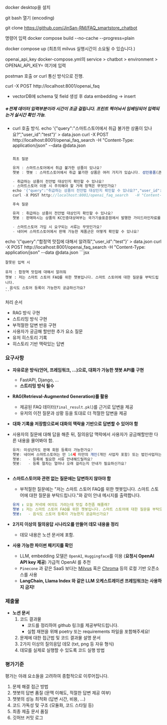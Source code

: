 docker desktop을 설치

git bash 열기 (encoding)

git clone https://github.com/JinSan-RM/FAQ_smartstore_chatbot

명령어 입력
docker compose build --no-cache --progress=plain

docker compose up
(최초의 milvus 실행시간이 소요될 수 있습니다.)

openai_api_key docker-compose.yml의 service > chatbot > environment > OPENAI_API_KEY= 여기에 입력

postman 호출 or curl 통신 방식으로 진행. 

curl -X POST http://localhost:8001/openai_faq
- vectorDB에 schema 및 field 생성 후 data embedding -> insert
##### ※전체 데이터 입력부분이라 시간이 조금 걸립니다. 프린트 찍어놔서 임베딩되어 입력되는거 실시간 확인 가능.

- curl 호출 방식.
echo '{"query":"스마트스토어에서 취급 불가한 상품이 있나요?","user_id":"test"}' > data.json
curl -X POST http://localhost:8001/openai_faq_search   -H "Content-Type: application/json"   --data @data.json
    ```jsx

    최초 질문

    유저 : 스마트스토어에서 취급 불가한 상품이 있나요?
    챗봇 : 챗봇 : 스마트스토어에서 취급 불가한 상품은 여러 가지가 있습니다. 성인용품(콘돔, 성기구류, 러브젤 등), 성인용 DVD/블루레이/중고도서/음반/공연티켓, 대여 보증금을 받는 상품, 개인정보 수집이 포함된 상품, 의약품, 주류 및 담배, 마약류, 헌혈증서, 음란물, 시력보정용 안경 및 콘택트렌즈(미용렌즈 포함), 야생 동식물, 군복 및 군용장구, 총포·도검·화약류 등 관련 법령에 의해 인터넷 거래가 불가한 상품들이 포함됩니다. 휴대폰 개통을 필요로 하는 상품, 후원금/기부금 형태의 상품, 자동차 매매와 같은 특정 카테고리의 상품도 취급이 불가합니다. 스마트스토어에서의 판매가 제한되는 경우에는 네이버쇼핑의 가이드라인에 따라야 합니다.

    - 취급하는 상품이 전안법 대상인지 확인할 수 있나요?
    - 스마트스토어 이용 시 주의해야 할 거래 정책은 무엇인가요?
    echo '{"query":"취급하는 상품이 전안법 대상인지 확인할 수 있나요?","user_id":"test"}' > data.json
    curl -X POST http://localhost:8001/openai_faq_search   -H "Content-Type: application/json"   --data @data.json

    후속 질문

    유저 : 취급하는 상품이 전안법 대상인지 확인할 수 있나요?
    챗봇 : 판매하시는 상품의 KC인증대상여부는 국가기술표준원에서 발행한 가이드라인자료를 통해 판매자님께서 직접 확인해주시기 바라며, 가이드라인에 제시되어 있지 않은 추가적인 질의의 경우 국가기술표준원으로 문의해 주시기 바랍니다. 가이드라인 자료는 스마트스토어 판매자센터 공지 또는 국가기술표준원 사이트에서 확인하실 수 있습니다.

    - 스마트스토어 가입 시 요구되는 서류는 무엇인가요?
    - 네이버 스마트스토어에서 판매 가능한 제품군은 어떻게 확인할 수 있나요?
    ```

echo '{"query":"합정역 맛집에 대해서 알려줘","user_id":"test"}' > data.json
curl -X POST http://localhost:8001/openai_faq_search   -H "Content-Type: application/json"   --data @data.json
    ```jsx

    잘못된 입력 시 
    
    유저 : 합정역 맛집에 대해서 알려줘                 
    챗봇 : 저는 스마트 스토어 FAQ를 위한 챗봇입니다. 스마트 스토어에 대한 질문을 부탁드립니다.  
    - 음식도 스토어 등록이 가능한지 궁금하신가요?   
    ```


처리 순서
- RAG 방식 구현
- 스트리밍 방식 구현
- 부적절한 답변 반응 구현
- 사용자가 궁금해 할만한 추가 요소 질문
- 유저 히스토리 기록
- 히스토리 기반 맥락있는 답변

### 요구사항

- **자유로운 방식(언어, 프레임워크, …)으로, 대화가 가능한 챗봇 API를 구현**
    - FastAPI, Django, …
    - **스트리밍 방식 필수**
- **RAG(Retrieval-Augmented Generation)를 활용**
    - 제공된 FAQ 데이터(`final_result.pkl`)를 근거로 답변을 제공
    - 유저의 이전 질문과 상황 등을 토대로 더 적절한 답변을 제공
- **대화 기록을 저장함으로써 대화의 맥락을 기반으로 답변할 수 있어야 함**
- 사용자의 질문에 대해 답을 해준 뒤, 질의응답 맥락에서 사용자가 궁금해할만한 다른 내용을 물어봐야 함.
    
    ```jsx
    유저: 미성년자도 판매 회원 등록이 가능한가요?
    챗봇: 네이버 스마트스토어는 만 14세 미만의 개인(개인 사업자 포함) 또는 법인사업자는 입점이 불가함을 양해 부탁 드립니다.
    챗봇:   - 등록에 필요한 서류 안내해드릴까요?
    챗봇:   - 등록 절차는 얼마나 오래 걸리는지 안내가 필요하신가요?
    	
    ```
    
- **스마트스토어와 관련 없는 질문에는 답변하지 않아야 함**
    - 부적절한 질문에는 "저는 스마트 스토어 FAQ를 위한 챗봇입니다. 스마트 스토어에 대한 질문을 부탁드립니다."와 같이 안내 메시지를 출력합니다.
    
    ```yaml
    유저 : 오늘 저녁에 여의도 가려는데 맛집 추천좀 해줄래?
    챗봇 : 저는 스마트 스토어 FAQ를 위한 챗봇입니다. 스마트 스토어에 대한 질문을 부탁드립니다.
    챗봇:   - 음식도 스토어 등록이 가능한지 궁금하신가요?
    ```
    
- **2가지 이상의 질의응답 시나리오를 만들어 데모 내용을 정리**
    - 데모 내용은 노션 문서에 포함.
- **사용 가능한 파이썬 패키지를 확인**
    - LLM, embedding 모델은 `OpenAI`, `Huggingface`를 이용 (**요청시 OpenAI API key 제공**)
    가급적 OpenAI 를 추천
    - `Pinecone` 과 같은 SaaS 보다는 [Milvus](https://github.com/milvus-io/milvus) 혹은 [Chroma](https://github.com/chroma-core/chroma) 등의 로컬 기반 오픈소스를 사용
    - **LangChain, Llama Index 와 같은 LLM 오케스트레이션 프레임워크는 사용하지 금지!**

### 제출물

- **노션 문서**
    1. 코드 결과물
        - 코드를 정리하여 github 링크를 제공부탁드립니다.
        - 실험 재현을 위해 poetry 또는 requirements 파일을 포함해주세요!
    2. 문제에 대한 접근법 및 코드 결과물 설명 문서
    3. 2가지 이상의 질의응답 데모 (txt, png 등 자유 형식)
    4. 데모를 실제로 실행할 수 있도록 코드 실행 방법

### 평가기준

평가는 아래 요소들을 고려하여 종합적으로 이루어집니다.

1. 문제 해결 접근 방법
2. 챗봇의 답변 품질 (문맥 이해도, 적절한 답변 제공 여부)
3. 챗봇의 성능 최적화 (답변 시간, 비용, …)
4. 코드 가독성 및 구조 (모듈화, 코드 스타일 등)
5. 최종 제출 문서 품질
6. 깃허브 커밋 로그